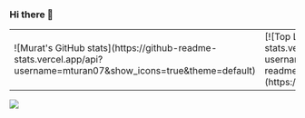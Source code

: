 ### Hi there 👋

<table>
  
<tr>
  <td>
    ![Murat's GitHub stats](https://github-readme-stats.vercel.app/api?username=mturan07&show_icons=true&theme=default)
  </td>
  <td>
    [![Top Langs](https://github-readme-stats.vercel.app/api/top-langs/?username=mturan07&layout=compact&exclude_repo=github-readme-stats,mturan07.github.io)](https://github.com/mturan07/github-readme-stats)
  </td>
</tr>
</table>

![](https://komarev.com/ghpvc/?username=mturan07)

<!--
**mturan07/mturan07** is a ✨ _special_ ✨ repository because its `README.md` (this file) appears on your GitHub profile.

Here are some ideas to get you started:

- 🔭 I’m currently working on ...
- 🌱 I’m currently learning ...
- 👯 I’m looking to collaborate on ...
- 🤔 I’m looking for help with ...
- 💬 Ask me about ...
- 📫 How to reach me: ...
- 😄 Pronouns: ...
- ⚡ Fun fact: ...
-->
